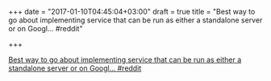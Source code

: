 +++
date = "2017-01-10T04:45:04+03:00"
draft = true
title = "Best way to go about implementing service that can be run as either a standalone server or on Googl…  #reddit"

+++

<p><a href="https://t.co/0wcDt8NJI5">Best way to go about implementing service that can be run as either a standalone server or on Googl…  #reddit</a></p>
